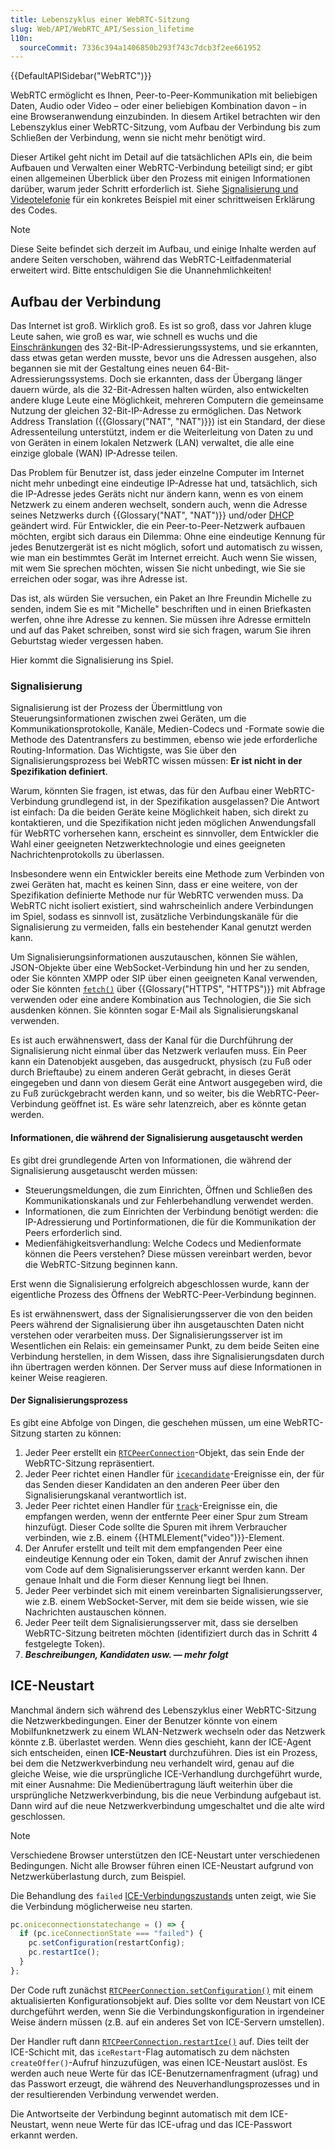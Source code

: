 ```yaml
---
title: Lebenszyklus einer WebRTC-Sitzung
slug: Web/API/WebRTC_API/Session_lifetime
l10n:
  sourceCommit: 7336c394a1406850b293f743c7dcb3f2ee661952
---
```


{{DefaultAPISidebar("WebRTC")}}

WebRTC ermöglicht es Ihnen, Peer-to-Peer-Kommunikation mit beliebigen Daten, Audio oder Video – oder einer beliebigen Kombination davon – in eine Browseranwendung einzubinden. In diesem Artikel betrachten wir den Lebenszyklus einer WebRTC-Sitzung, vom Aufbau der Verbindung bis zum Schließen der Verbindung, wenn sie nicht mehr benötigt wird.

Dieser Artikel geht nicht im Detail auf die tatsächlichen APIs ein, die beim Aufbauen und Verwalten einer WebRTC-Verbindung beteiligt sind; er gibt einen allgemeinen Überblick über den Prozess mit einigen Informationen darüber, warum jeder Schritt erforderlich ist. Siehe [Signalisierung und Videotelefonie](/de/docs/Web/API/WebRTC_API/Signaling_and_video_calling) für ein konkretes Beispiel mit einer schrittweisen Erklärung des Codes.

> [!NOTE]
> Diese Seite befindet sich derzeit im Aufbau, und einige Inhalte werden auf andere Seiten verschoben, während das WebRTC-Leitfadenmaterial erweitert wird. Bitte entschuldigen Sie die Unannehmlichkeiten!

## Aufbau der Verbindung

Das Internet ist groß. Wirklich groß. Es ist so groß, dass vor Jahren kluge Leute sahen, wie groß es war, wie schnell es wuchs und die [Einschränkungen](https://en.wikipedia.org/wiki/IPv4_address_exhaustion) des 32-Bit-IP-Adressierungssystems, und sie erkannten, dass etwas getan werden musste, bevor uns die Adressen ausgehen, also begannen sie mit der Gestaltung eines neuen 64-Bit-Adressierungssystems. Doch sie erkannten, dass der Übergang länger dauern würde, als die 32-Bit-Adressen halten würden, also entwickelten andere kluge Leute eine Möglichkeit, mehreren Computern die gemeinsame Nutzung der gleichen 32-Bit-IP-Adresse zu ermöglichen. Das Network Address Translation ({{Glossary("NAT", "NAT")}}) ist ein Standard, der diese Adressenteilung unterstützt, indem er die Weiterleitung von Daten zu und von Geräten in einem lokalen Netzwerk (LAN) verwaltet, die alle eine einzige globale (WAN) IP-Adresse teilen.

Das Problem für Benutzer ist, dass jeder einzelne Computer im Internet nicht mehr unbedingt eine eindeutige IP-Adresse hat und, tatsächlich, sich die IP-Adresse jedes Geräts nicht nur ändern kann, wenn es von einem Netzwerk zu einem anderen wechselt, sondern auch, wenn die Adresse seines Netzwerks durch {{Glossary("NAT", "NAT")}} und/oder [DHCP](https://en.wikipedia.org/wiki/DHCP) geändert wird. Für Entwickler, die ein Peer-to-Peer-Netzwerk aufbauen möchten, ergibt sich daraus ein Dilemma: Ohne eine eindeutige Kennung für jedes Benutzergerät ist es nicht möglich, sofort und automatisch zu wissen, wie man ein bestimmtes Gerät im Internet erreicht. Auch wenn Sie wissen, mit wem Sie sprechen möchten, wissen Sie nicht unbedingt, wie Sie sie erreichen oder sogar, was ihre Adresse ist.

Das ist, als würden Sie versuchen, ein Paket an Ihre Freundin Michelle zu senden, indem Sie es mit "Michelle" beschriften und in einen Briefkasten werfen, ohne ihre Adresse zu kennen. Sie müssen ihre Adresse ermitteln und auf das Paket schreiben, sonst wird sie sich fragen, warum Sie ihren Geburtstag wieder vergessen haben.

Hier kommt die Signalisierung ins Spiel.

### Signalisierung

Signalisierung ist der Prozess der Übermittlung von Steuerungsinformationen zwischen zwei Geräten, um die Kommunikationsprotokolle, Kanäle, Medien-Codecs und -Formate sowie die Methode des Datentransfers zu bestimmen, ebenso wie jede erforderliche Routing-Information. Das Wichtigste, was Sie über den Signalisierungsprozess bei WebRTC wissen müssen: **Er ist nicht in der Spezifikation definiert**.

Warum, könnten Sie fragen, ist etwas, das für den Aufbau einer WebRTC-Verbindung grundlegend ist, in der Spezifikation ausgelassen? Die Antwort ist einfach: Da die beiden Geräte keine Möglichkeit haben, sich direkt zu kontaktieren, und die Spezifikation nicht jeden möglichen Anwendungsfall für WebRTC vorhersehen kann, erscheint es sinnvoller, dem Entwickler die Wahl einer geeigneten Netzwerktechnologie und eines geeigneten Nachrichtenprotokolls zu überlassen.

Insbesondere wenn ein Entwickler bereits eine Methode zum Verbinden von zwei Geräten hat, macht es keinen Sinn, dass er eine weitere, von der Spezifikation definierte Methode nur für WebRTC verwenden muss. Da WebRTC nicht isoliert existiert, sind wahrscheinlich andere Verbindungen im Spiel, sodass es sinnvoll ist, zusätzliche Verbindungskanäle für die Signalisierung zu vermeiden, falls ein bestehender Kanal genutzt werden kann.

Um Signalisierungsinformationen auszutauschen, können Sie wählen, JSON-Objekte über eine WebSocket-Verbindung hin und her zu senden, oder Sie könnten XMPP oder SIP über einen geeigneten Kanal verwenden, oder Sie könnten [`fetch()`](/de/docs/Web/API/Window/fetch) über {{Glossary("HTTPS", "HTTPS")}} mit Abfrage verwenden oder eine andere Kombination aus Technologien, die Sie sich ausdenken können. Sie könnten sogar E-Mail als Signalisierungskanal verwenden.

Es ist auch erwähnenswert, dass der Kanal für die Durchführung der Signalisierung nicht einmal über das Netzwerk verlaufen muss. Ein Peer kann ein Datenobjekt ausgeben, das ausgedruckt, physisch (zu Fuß oder durch Brieftaube) zu einem anderen Gerät gebracht, in dieses Gerät eingegeben und dann von diesem Gerät eine Antwort ausgegeben wird, die zu Fuß zurückgebracht werden kann, und so weiter, bis die WebRTC-Peer-Verbindung geöffnet ist. Es wäre sehr latenzreich, aber es könnte getan werden.

#### Informationen, die während der Signalisierung ausgetauscht werden

Es gibt drei grundlegende Arten von Informationen, die während der Signalisierung ausgetauscht werden müssen:

- Steuerungsmeldungen, die zum Einrichten, Öffnen und Schließen des Kommunikationskanals und zur Fehlerbehandlung verwendet werden.
- Informationen, die zum Einrichten der Verbindung benötigt werden: die IP-Adressierung und Portinformationen, die für die Kommunikation der Peers erforderlich sind.
- Medienfähigkeitsverhandlung: Welche Codecs und Medienformate können die Peers verstehen? Diese müssen vereinbart werden, bevor die WebRTC-Sitzung beginnen kann.

Erst wenn die Signalisierung erfolgreich abgeschlossen wurde, kann der eigentliche Prozess des Öffnens der WebRTC-Peer-Verbindung beginnen.

Es ist erwähnenswert, dass der Signalisierungsserver die von den beiden Peers während der Signalisierung über ihn ausgetauschten Daten nicht verstehen oder verarbeiten muss. Der Signalisierungsserver ist im Wesentlichen ein Relais: ein gemeinsamer Punkt, zu dem beide Seiten eine Verbindung herstellen, in dem Wissen, dass ihre Signalisierungsdaten durch ihn übertragen werden können. Der Server muss auf diese Informationen in keiner Weise reagieren.

#### Der Signalisierungsprozess

Es gibt eine Abfolge von Dingen, die geschehen müssen, um eine WebRTC-Sitzung starten zu können:

1. Jeder Peer erstellt ein [`RTCPeerConnection`](/de/docs/Web/API/RTCPeerConnection)-Objekt, das sein Ende der WebRTC-Sitzung repräsentiert.
2. Jeder Peer richtet einen Handler für [`icecandidate`](/de/docs/Web/API/RTCPeerConnection/icecandidate_event)-Ereignisse ein, der für das Senden dieser Kandidaten an den anderen Peer über den Signalisierungskanal verantwortlich ist.
3. Jeder Peer richtet einen Handler für [`track`](/de/docs/Web/API/RTCPeerConnection/track_event)-Ereignisse ein, die empfangen werden, wenn der entfernte Peer einer Spur zum Stream hinzufügt. Dieser Code sollte die Spuren mit ihrem Verbraucher verbinden, wie z.B. einem {{HTMLElement("video")}}-Element.
4. Der Anrufer erstellt und teilt mit dem empfangenden Peer eine eindeutige Kennung oder ein Token, damit der Anruf zwischen ihnen vom Code auf dem Signalisierungsserver erkannt werden kann. Der genaue Inhalt und die Form dieser Kennung liegt bei Ihnen.
5. Jeder Peer verbindet sich mit einem vereinbarten Signalisierungsserver, wie z.B. einem WebSocket-Server, mit dem sie beide wissen, wie sie Nachrichten austauschen können.
6. Jeder Peer teilt dem Signalisierungsserver mit, dass sie derselben WebRTC-Sitzung beitreten möchten (identifiziert durch das in Schritt 4 festgelegte Token).
7. **_Beschreibungen, Kandidaten usw. — mehr folgt_**

## ICE-Neustart

Manchmal ändern sich während des Lebenszyklus einer WebRTC-Sitzung die Netzwerkbedingungen. Einer der Benutzer könnte von einem Mobilfunknetzwerk zu einem WLAN-Netzwerk wechseln oder das Netzwerk könnte z.B. überlastet werden. Wenn dies geschieht, kann der ICE-Agent sich entscheiden, einen **ICE-Neustart** durchzuführen. Dies ist ein Prozess, bei dem die Netzwerkverbindung neu verhandelt wird, genau auf die gleiche Weise, wie die ursprüngliche ICE-Verhandlung durchgeführt wurde, mit einer Ausnahme: Die Medienübertragung läuft weiterhin über die ursprüngliche Netzwerkverbindung, bis die neue Verbindung aufgebaut ist. Dann wird auf die neue Netzwerkverbindung umgeschaltet und die alte wird geschlossen.

> [!NOTE]
> Verschiedene Browser unterstützen den ICE-Neustart unter verschiedenen Bedingungen. Nicht alle Browser führen einen ICE-Neustart aufgrund von Netzwerküberlastung durch, zum Beispiel.

Die Behandlung des `failed` [ICE-Verbindungszustands](/de/docs/Web/API/RTCPeerConnection/iceConnectionState) unten zeigt, wie Sie die Verbindung möglicherweise neu starten.

```js
pc.oniceconnectionstatechange = () => {
  if (pc.iceConnectionState === "failed") {
    pc.setConfiguration(restartConfig);
    pc.restartIce();
  }
};
```

Der Code ruft zunächst [`RTCPeerConnection.setConfiguration()`](/de/docs/Web/API/RTCPeerConnection/setConfiguration) mit einem aktualisierten Konfigurationsobjekt auf. Dies sollte vor dem Neustart von ICE durchgeführt werden, wenn Sie die Verbindungskonfiguration in irgendeiner Weise ändern müssen (z.B. auf ein anderes Set von ICE-Servern umstellen).

Der Handler ruft dann [`RTCPeerConnection.restartIce()`](/de/docs/Web/API/RTCPeerConnection/restartIce) auf. Dies teilt der ICE-Schicht mit, das `iceRestart`-Flag automatisch zu dem nächsten `createOffer()`-Aufruf hinzuzufügen, was einen ICE-Neustart auslöst. Es werden auch neue Werte für das ICE-Benutzernamenfragment (ufrag) und das Passwort erzeugt, die während des Neuverhandlungsprozesses und in der resultierenden Verbindung verwendet werden.

Die Antwortseite der Verbindung beginnt automatisch mit dem ICE-Neustart, wenn neue Werte für das ICE-ufrag und das ICE-Passwort erkannt werden.
